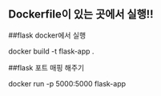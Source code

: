 ## Dockerfile이 있는 곳에서 실행!!
##flask docker에서 실행

docker build -t flask-app .

##flask 포트 매핑 해주기

docker run -p 5000:5000 flask-app

